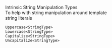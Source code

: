 Intrinsic String Manipulation Types  
To help with string manipulation around template  
string literals  
```
Uppercase<StringType>
Lowercase<StringType>
Capitalize<StringType>
Uncapitalize<StringType>
```

